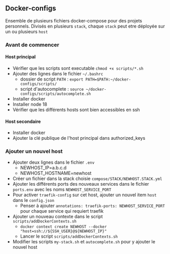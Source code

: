 ## Docker-configs

Ensemble de plusieurs fichiers docker-compose pour des projets personnels.
Divisés en plusieurs `stack`, chaque `stack` peut etre déployée sur un ou plusieurs `host`

### Avant de commencer

#### Host principal

- Vérifier que les scripts sont executable `chmod +x scripts/*.sh`
- Ajouter des lignes dans le fichier `~/.bashrc`
  - dossier de script `PATH` : `export PATH=$PATH:~/docker-configs/scripts/`
  - script d'autocomplete : `source ~/docker-configs/scripts/autocomplete.sh`
- Installer docker
- Installer node 18
- Vérifier que les différents hosts sont bien accessibles en ssh

#### Host secondaire

- Installer docker
- Ajouter la clé publique de l'host principal dans authorized_keys

### Ajouter un nouvel host

- Ajouter deux lignes dans le fichier `.env`
  - NEWHOST_IP=a.b.c.d
  - NEWHOST_HOSTNAME=newhost
- Créer un fichier dans la stack choisie `compose/STACK/NEWHOST.STACK.yml`
- Ajouter les différents ports des nouveaux services dans le fichier `ports.env` avec les noms `NEWHOST_SERVICE_PORT`
- Pour activer `traefik-config` sur cet host, ajouter un nouvel item `host` dans le `config.json`
  - Penser à ajouter `annotations: traefik-ports: NEWHOST_SERVICE_PORT` pour chaque service qui requiert traefik
- Ajouter un nouveau contexte dans le script `scripts/addDockerContexts.sh`
  - `docker context create NEWHOST --docker "host=ssh://${SSH_USER}@${NEWHOST_IP}"`
  - Lancer le script `scripts/addDockerContexts.sh`
- Modifier les scripts `my-stack.sh` et `autocomplete.sh` pour y ajouter le nouvel host

